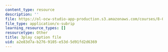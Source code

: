 ```yaml
---
content_type: resource
description: ''
file: https://ol-ocw-studio-app-production.s3.amazonaws.com/courses/8-01sc-classical-mechanics-fall-2016/a2e83d7ab2769105e53d5d91fd2d6369_ByTlCmDoEnk.srt
file_type: application/x-subrip
learning_resource_types: []
resourcetype: Other
title: 3play caption file
uid: a2e83d7a-b276-9105-e53d-5d91fd2d6369
---
```

